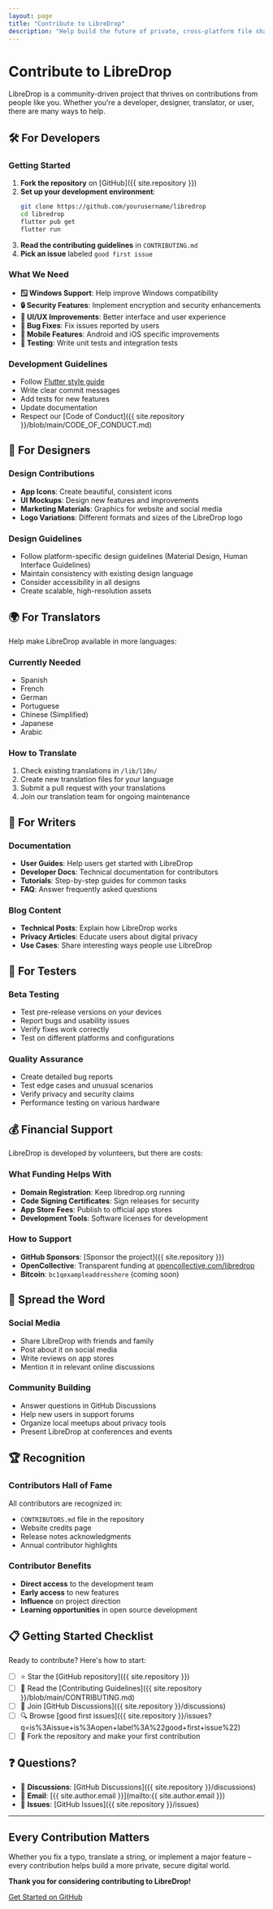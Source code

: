 ```yaml
---
layout: page
title: "Contribute to LibreDrop"
description: "Help build the future of private, cross-platform file sharing"
---
```


# Contribute to LibreDrop

LibreDrop is a community-driven project that thrives on contributions from people like you. Whether you're a developer, designer, translator, or user, there are many ways to help.

## 🛠️ For Developers

### Getting Started

1. **Fork the repository** on [GitHub]({{ site.repository }})
2. **Set up your development environment**:
   ```bash
   git clone https://github.com/yourusername/libredrop
   cd libredrop
   flutter pub get
   flutter run
   ```
3. **Read the contributing guidelines** in `CONTRIBUTING.md`
4. **Pick an issue** labeled `good first issue`

### What We Need

- **🪟 Windows Support**: Help improve Windows compatibility
- **🔒 Security Features**: Implement encryption and security enhancements  
- **🎨 UI/UX Improvements**: Better interface and user experience
- **🐛 Bug Fixes**: Fix issues reported by users
- **📱 Mobile Features**: Android and iOS specific improvements
- **🧪 Testing**: Write unit tests and integration tests

### Development Guidelines

- Follow [Flutter style guide](https://dart.dev/guides/language/effective-dart/style)
- Write clear commit messages
- Add tests for new features
- Update documentation
- Respect our [Code of Conduct]({{ site.repository }}/blob/main/CODE_OF_CONDUCT.md)

## 🎨 For Designers

### Design Contributions
- **App Icons**: Create beautiful, consistent icons
- **UI Mockups**: Design new features and improvements
- **Marketing Materials**: Graphics for website and social media
- **Logo Variations**: Different formats and sizes of the LibreDrop logo

### Design Guidelines
- Follow platform-specific design guidelines (Material Design, Human Interface Guidelines)
- Maintain consistency with existing design language
- Consider accessibility in all designs
- Create scalable, high-resolution assets

## 🌍 For Translators

Help make LibreDrop available in more languages:

### Currently Needed
- Spanish
- French  
- German
- Portuguese
- Chinese (Simplified)
- Japanese
- Arabic

### How to Translate
1. Check existing translations in `/lib/l10n/`
2. Create new translation files for your language
3. Submit a pull request with your translations
4. Join our translation team for ongoing maintenance

## 📝 For Writers

### Documentation
- **User Guides**: Help users get started with LibreDrop
- **Developer Docs**: Technical documentation for contributors
- **Tutorials**: Step-by-step guides for common tasks
- **FAQ**: Answer frequently asked questions

### Blog Content
- **Technical Posts**: Explain how LibreDrop works
- **Privacy Articles**: Educate users about digital privacy
- **Use Cases**: Share interesting ways people use LibreDrop

## 🧪 For Testers

### Beta Testing
- Test pre-release versions on your devices
- Report bugs and usability issues
- Verify fixes work correctly
- Test on different platforms and configurations

### Quality Assurance
- Create detailed bug reports
- Test edge cases and unusual scenarios
- Verify privacy and security claims
- Performance testing on various hardware

## 💰 Financial Support

LibreDrop is developed by volunteers, but there are costs:

### What Funding Helps With
- **Domain Registration**: Keep libredrop.org running
- **Code Signing Certificates**: Sign releases for security
- **App Store Fees**: Publish to official app stores
- **Development Tools**: Software licenses for development

### How to Support
- **GitHub Sponsors**: [Sponsor the project]({{ site.repository }})
- **OpenCollective**: Transparent funding at [opencollective.com/libredrop]()
- **Bitcoin**: `bc1qexampleaddresshere` (coming soon)

## 📢 Spread the Word

### Social Media
- Share LibreDrop with friends and family
- Post about it on social media
- Write reviews on app stores
- Mention it in relevant online discussions

### Community Building
- Answer questions in GitHub Discussions
- Help new users in support forums
- Organize local meetups about privacy tools
- Present LibreDrop at conferences and events

## 🏆 Recognition

### Contributors Hall of Fame
All contributors are recognized in:
- `CONTRIBUTORS.md` file in the repository
- Website credits page
- Release notes acknowledgments
- Annual contributor highlights

### Contributor Benefits
- **Direct access** to the development team
- **Early access** to new features
- **Influence** on project direction
- **Learning opportunities** in open source development

## 📋 Getting Started Checklist

Ready to contribute? Here's how to start:

- [ ] ⭐ Star the [GitHub repository]({{ site.repository }})
- [ ] 👀 Read the [Contributing Guidelines]({{ site.repository }}/blob/main/CONTRIBUTING.md)
- [ ] 💬 Join [GitHub Discussions]({{ site.repository }}/discussions)
- [ ] 🔍 Browse [good first issues]({{ site.repository }}/issues?q=is%3Aissue+is%3Aopen+label%3A%22good+first+issue%22)
- [ ] 🍴 Fork the repository and make your first contribution

## ❓ Questions?

- 💬 **Discussions**: [GitHub Discussions]({{ site.repository }}/discussions)
- 📧 **Email**: [{{ site.author.email }}](mailto:{{ site.author.email }})
- 🐛 **Issues**: [GitHub Issues]({{ site.repository }}/issues)

---

<div class="contribute-cta">
  <h2>Every Contribution Matters</h2>
  <p>Whether you fix a typo, translate a string, or implement a major feature – every contribution helps build a more private, secure digital world.</p>
  
  <p><strong>Thank you for considering contributing to LibreDrop!</strong></p>
  
  <a href="{{ site.repository }}" class="btn btn-primary">Get Started on GitHub</a>
</div>
